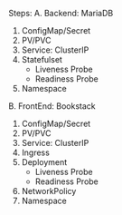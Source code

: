 Steps:
A. Backend: MariaDB
1. ConfigMap/Secret 
2. PV/PVC
3. Service: ClusterIP
4. Statefulset
    - Liveness Probe
    - Readiness Probe
5. Namespace


B. FrontEnd: Bookstack
1. ConfigMap/Secret 
2. PV/PVC
3. Service: ClusterIP
4. Ingress
5. Deployment
    - Liveness Probe
    - Readiness Probe
6. NetworkPolicy
7. Namespace
